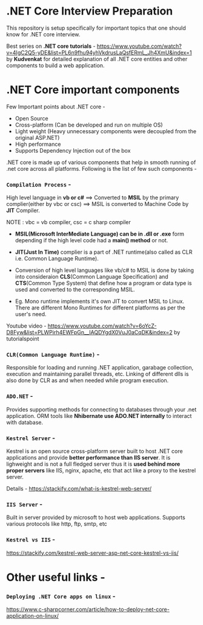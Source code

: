 # .NET Core Interview Preparation
This repository is setup specifically for important topics that one should know for .NET core interview.

Best series on **.NET core tutorials** - https://www.youtube.com/watch?v=4IgC2Q5-yDE&list=PL6n9fhu94yhVkdrusLaQsfERmL_Jh4XmU&index=1 by **Kudvenkat** for detailed explanation of all .NET core entities and other components to build a web application.

# .NET Core important components
Few Important points about .NET core -
- Open Source
- Cross-platform (Can be developed and run on multiple OS)
- Light weight (Heavy unnecessary components were decoupled from the original ASP.NET)
- High performance
- Supports Dependency Injection out of the box

.NET core is made up of various components that help in smooth running of .net core across all platforms. Following is the list of few such components - 



### `Compilation Process` - 

High level language in **vb or c#** ==> Converted to **MSIL** by the primary complier(either by vbc or csc) ==> MSIL is converted to Machine Code by **JIT** Compiler.

NOTE : vbc = vb compiler, csc = c sharp compiler

- **MSIL(Microsoft InterMediate Language) can be in .dll or .exe** form depending if the high level code had a **main() method** or not.

- **JIT(Just In Time)** complier is a part of .NET runtime(also called as CLR i.e. Common Language Runtime).

- Conversion of high level languages like vb/c# to MSIL is done by taking into consideraion **CLS**(Common Language Specification) and **CTS**(Common Type System) that define how a program or data type is used and converted to the corresponding MSIL.

- Eg. Mono runtime implements it's own JIT to convert MSIL to Linux. There are different Mono Runtimes for different platforms as per the user's need.

Youtube video - https://www.youtube.com/watch?v=6oYcZ-D8Fyw&list=PLWPirh4EWFpGn__IAQDYgdX0VuJ0aCqDK&index=2 by tutorialspoint

### `CLR(Common Language Runtime)` -

Responsible for loading and running .NET application, garabage collection, execution and maintaining parallel threads, etc. Linking of different dlls is also done by CLR as and when needed while program execution.

### `ADO.NET` -

Provides supporting methods for connecting to databases through your .net application. ORM tools like **Nhibernate use ADO.NET internally** to interact with database.

### `Kestrel Server` - 

Kestrel is an open source cross-platform server built to host .NET core applications and provide **better performance than IIS server**. It is lighweight and is not a full fledged server thus it is **used behind more proper servers** like IIS, nginx, apache, etc that act like a proxy to the kestrel server.

Details - https://stackify.com/what-is-kestrel-web-server/

### `IIS Server` -

Built in server provided by microsoft to host web applications. Supports various protocols like http, ftp, smtp, etc

### `Kestrel vs IIS` -

https://stackify.com/kestrel-web-server-asp-net-core-kestrel-vs-iis/

# Other useful links -

### `Deploying .NET Core apps on linux` -

https://www.c-sharpcorner.com/article/how-to-deploy-net-core-application-on-linux/
